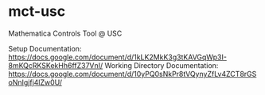 # mct-usc
Mathematica Controls Tool @ USC

Setup Documentation: https://docs.google.com/document/d/1kLK2MkK3g3tKAVGqWp3I-8mKQcRKSKekHh6ffZ37VnI/
Working Directory Documentation: https://docs.google.com/document/d/10yPQ0sNkPr8tVQynyZfLv4ZCT8rGSoNnIgjfj4lZw0U/
